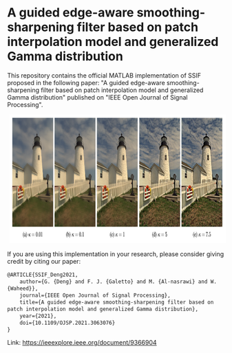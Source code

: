 A guided edge-aware smoothing-sharpening filter based on patch interpolation model and generalized Gamma distribution
========================================================================================================


This repository contains the official MATLAB implementation of SSIF proposed in the following paper: "A guided edge-aware smoothing-sharpening filter based on patch interpolation model and generalized Gamma distribution" published on 
"IEEE Open Journal of Signal Processing". 

<p float="left">
    <img src='./PS1.PNG' height="300" hspace="5"/>

</p>

If you are using this implementation in your research, please consider giving credit by citing our paper:

    @ARTICLE{SSIF_Deng2021,
	    author={G. {Deng} and F. J. {Galetto} and M. {Al-nasrawi} and W. {Waheed}},
	    journal={IEEE Open Journal of Signal Processing}, 
	    title={A guided edge-aware smoothing-sharpening filter based on patch interpolation model and generalized Gamma distribution}, 
	    year={2021},
	    doi={10.1109/OJSP.2021.3063076}
    }


Link: https://ieeexplore.ieee.org/document/9366904

